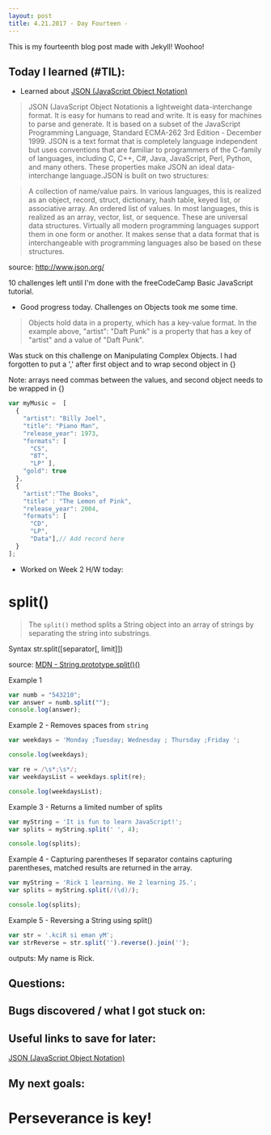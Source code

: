 ```yaml
---
layout: post
title: 4.21.2017 - Day Fourteen - 
---
```


This is my fourteenth blog post made with Jekyll! Woohoo! 

## Today I learned (#TIL):   

- Learned about [JSON (JavaScript Object Notation)](http://www.json.org/)

>JSON (JavaScript Object Notationis a lightweight data-interchange format. It is easy for humans to read and write. It is easy for machines to parse and generate. It is based on a subset of the JavaScript Programming Language, Standard ECMA-262 3rd Edition - December 1999. JSON is a text format that is completely language independent but uses conventions that are familiar to programmers of the C-family of languages, including C, C++, C#, Java, JavaScript, Perl, Python, and many others. These properties make JSON an ideal data-interchange language.JSON is built on two structures:

>A collection of name/value pairs. In various languages, this is realized as an object, record, struct, dictionary, hash table, keyed list, or associative array.
An ordered list of values. In most languages, this is realized as an array, vector, list, or sequence.
These are universal data structures. Virtually all modern programming languages support them in one form or another. It makes sense that a data format that is interchangeable with programming languages also be based on these structures.

source:  http://www.json.org/


10 challenges left until I'm done with the freeCodeCamp Basic JavaScript tutorial.
- Good progress today.  Challenges on Objects took me some time.

> Objects hold data in a property, which has a key-value format. In the example above, "artist": "Daft Punk" is a property that has a key of "artist" and a value of "Daft Punk".

Was stuck on this challenge on Manipulating Complex Objects.  I had forgotten to put a ',' after first object and to wrap second object in {}

Note:  arrays need commas between the values, and second object needs to be wrapped in {}

```javascript
var myMusic =  [
  {
    "artist": "Billy Joel",
    "title": "Piano Man",
    "release_year": 1973,
    "formats": [ 
      "CS", 
      "8T", 
      "LP" ],
    "gold": true
  },
  {  
	"artist":"The Books",
    "title" : "The Lemon of Pink",
    "release_year": 2004,
    "formats": [
      "CD",
      "LP",
      "Data"],// Add record here
  }
];
```

- Worked on Week 2 H/W today:

# split()
> The `split()` method splits a String object into an array of strings by separating the string into substrings.

Syntax
str.split([separator[, limit]])


source:  [MDN - String.prototype.split()()](https://developer.mozilla.org/en-US/docs/Web/JavaScript/Reference/Global_Objects/String/split)

Example 1
```javascript
var numb = "543210";
var answer = numb.split("");
console.log(answer);
```


Example 2 - Removes spaces from `string`

```javascript
var weekdays = 'Monday ;Tuesday; Wednesday ; Thursday ;Friday ';

console.log(weekdays);

var re = /\s*;\s*/;
var weekdaysList = weekdays.split(re);

console.log(weekdaysList);
```

Example 3 - Returns a limited number of splits

```javascript
var myString = 'It is fun to learn JavaScript!';
var splits = myString.split(' ', 4);

console.log(splits);
```
Example 4 - Capturing parentheses
If separator contains capturing parentheses, matched results are returned in the array.

```javascript
var myString = 'Rick 1 learning. He 2 learning JS.';
var splits = myString.split(/(\d)/);

console.log(splits);


```
Example 5 - Reversing a String using split()

```javascript
var str = '.kciR si eman yM';
var strReverse = str.split('').reverse().join(''); 
```
outputs:  My name is Rick.

## Questions:



## Bugs discovered / what I got stuck on:


## Useful links to save for later:

[JSON (JavaScript Object Notation)](http://www.json.org/) 

## My next goals:


# Perseverance is key!







